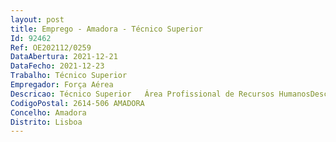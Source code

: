```yaml
--- 
layout: post
title: Emprego - Amadora - Técnico Superior
Id: 92462
Ref: OE202112/0259
DataAbertura: 2021-12-21
DataFecho: 2021-12-23
Trabalho: Técnico Superior
Empregador: Força Aérea
Descricao: Técnico Superior   Área Profissional de Recursos HumanosDescrição de Funções Consultar as agências, selecionar a melhor opção de viagem entre trajetos e custos, e efetuar as marcações e reservas que permitam a concretização das missões nos moldes previstos  Proceder à aquisição dos bilhetes sobre as reservas feitas, quer para o transporte por via aérea comercial ou outros transportes, alojamentos e aluguer de viaturas, salvaguardando igualmente o transporte da bagagem que acompanha o passageiro  Tratar da obtenção de passaportes especiais e vistos para o estrangeiro sempre que necessário  Coordenar o processo de solicitação, renovação e controlo dos pedidos de guias de marcha  Coordenar a solicitação dos certificados de segurança necessários e garantir que os órgãos superiormente definidos, sejam informados das ações abrangendo todo o pessoal que se desloca ao estrangeiro ou aí se encontra em diligência permanente  Criar procedimentos para o registo de dados e efetuar o apuramento estatístico dos transportes efetuados na sua área de atuação  Impulsionar o tratamento administrativo e informático dos processos referentes às missões realizadas.
CodigoPostal: 2614-506 AMADORA
Concelho: Amadora
Distrito: Lisboa
--- 
```

